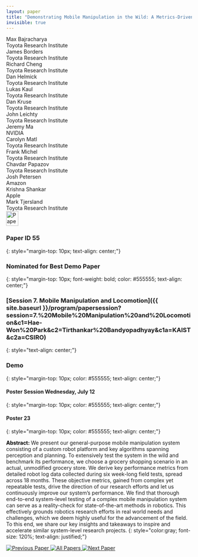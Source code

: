 ```yaml
---
layout: paper
title: "Demonstrating Mobile Manipulation in the Wild: A Metrics-Driven Approach"
invisible: true
---
```

<div class="paper-authors">
<div class="paper-author-box">
    <div class="paper-author-name">Max Bajracharya</div>
    <div class="paper-author-uni">Toyota Research Institute</div>
</div>
<div class="paper-author-box">
    <div class="paper-author-name">James Borders</div>
    <div class="paper-author-uni">Toyota Research Institute</div>
</div>
<div class="paper-author-box">
    <div class="paper-author-name">Richard Cheng</div>
    <div class="paper-author-uni">Toyota Research Institute</div>
</div>
<div class="paper-author-box">
    <div class="paper-author-name">Dan Helmick</div>
    <div class="paper-author-uni">Toyota Research Institute</div>
</div>
<div class="paper-author-box">
    <div class="paper-author-name">Lukas Kaul</div>
    <div class="paper-author-uni">Toyota Research Institute</div>
</div>
<div class="paper-author-box">
    <div class="paper-author-name">Dan Kruse</div>
    <div class="paper-author-uni">Toyota Research Institute</div>
</div>
<div class="paper-author-box">
    <div class="paper-author-name">John Leichty</div>
    <div class="paper-author-uni">Toyota Research Institute</div>
</div>
<div class="paper-author-box">
    <div class="paper-author-name">Jeremy Ma</div>
    <div class="paper-author-uni">NVIDIA</div>
</div>
<div class="paper-author-box">
    <div class="paper-author-name">Carolyn Matl</div>
    <div class="paper-author-uni">Toyota Research Institute</div>
</div>
<div class="paper-author-box">
    <div class="paper-author-name">Frank Michel</div>
    <div class="paper-author-uni">Toyota Research Institute</div>
</div>
<div class="paper-author-box">
    <div class="paper-author-name">Chavdar Papazov</div>
    <div class="paper-author-uni">Toyota Research Institute</div>
</div>
<div class="paper-author-box">
    <div class="paper-author-name">Josh Petersen</div>
    <div class="paper-author-uni">Amazon</div>
</div>
<div class="paper-author-box">
    <div class="paper-author-name">Krishna Shankar</div>
    <div class="paper-author-uni">Apple </div>
</div>
<div class="paper-author-box">
    <div class="paper-author-name">Mark Tjersland</div>
    <div class="paper-author-uni">Toyota Research Institute</div>
</div>

</div><div class="paper-pdf">
<div> <a href="http://www.roboticsproceedings.org/rss19/p055.pdf"><img src="{{ site.baseurl }}/images/paper_link.png" alt="Paper Website" width = "33"  height = "40"/></a> </div>
</div>

### Paper ID 55
{: style="margin-top: 10px; text-align: center;"}

### Nominated for Best Demo Paper
{: style="margin-top: 10px; font-weight: bold; color: #555555; text-align: center;"}

### [Session 7. Mobile Manipulation and Locomotion]({{ site.baseurl }}/program/papersession?session=7.%20Mobile%20Manipulation%20and%20Locomotion&c1=Hae-Won%20Park&c2=Tirthankar%20Bandyopadhyay&c1a=KAIST&c2a=CSIRO)
{: style="text-align: center;"}

### Demo
{: style="margin-top: 10px; color: #555555; text-align: center;"}

#### Poster Session Wednesday, July 12
{: style="margin-top: 10px; color: #555555; text-align: center;"}

#### Poster 23
{: style="margin-top: 10px; color: #555555; text-align: center;"}

<b style="color: black;">Abstract: </b>We present our general-purpose mobile manipulation system consisting of a custom robot platform and key algorithms spanning perception and planning. To extensively test the system in the wild and benchmark its performance, we choose a grocery shopping scenario in an actual, unmodified grocery store. We derive key performance metrics from detailed robot log data collected during six week-long field tests, spread across 18 months. These objective metrics, gained from complex yet repeatable tests, drive the direction of our research efforts and let us continuously improve our system’s performance. We find that thorough end-to-end system-level testing of a complex mobile manipulation system can serve as a reality-check for state-of-the-art methods in robotics. This effectively grounds robotics research efforts in real world needs and challenges, which we deem highly useful for the advancement of the field. To this end, we share our key insights and takeaways to inspire and accelerate similar system-level research projects.
{: style="color:gray; font-size: 120%; text-align: justified;"}


<div class="paper-menu">
<a href="{{ site.baseurl }}/program/papers/054/"> <img src="{{ site.baseurl }}/images/previous_paper_icon.png" alt="Previous Paper" title="Previous Paper"/> </a>
<a href="{{ site.baseurl }}/program/papers"><img src="{{ site.baseurl }}/images/overview_icon.png" alt="All Papers" title="All Papers"/> </a>
<a href="{{ site.baseurl }}/program/papers/056/"> <img src="{{ site.baseurl }}/images/next_paper_icon.png" alt="Next Paper" title="Next Paper"/> </a>

</div>
